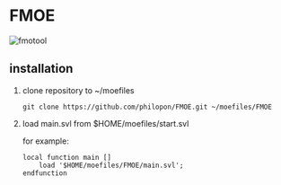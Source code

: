 FMOE
==
![fmotool](./img/fmotool.gif)

installation
--
1. clone repository to ~/moefiles

    ```
    git clone https://github.com/philopon/FMOE.git ~/moefiles/FMOE
    ```

2. load main.svl from $HOME/moefiles/start.svl

    for example:

    ```
    local function main []
        load '$HOME/moefiles/FMOE/main.svl';
    endfunction
    ```
